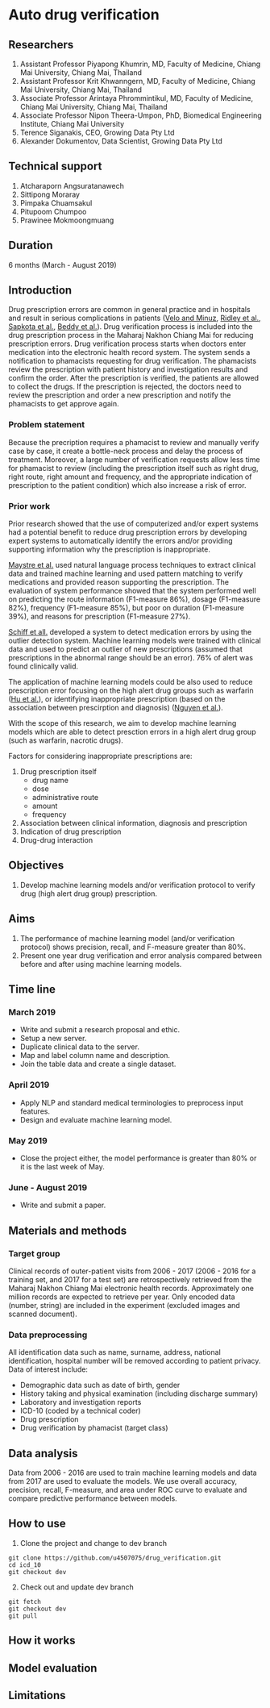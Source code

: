 # Auto drug verification
## Researchers
1. Assistant Professor Piyapong Khumrin, MD, Faculty of Medicine, Chiang Mai University, Chiang Mai, Thailand
2. Assistant Professor Krit Khwanngern, MD, Faculty of Medicine, Chiang Mai University, Chiang Mai, Thailand
3. Associate Professor Arintaya Phrommintikul, MD, Faculty of Medicine, Chiang Mai University, Chiang Mai, Thailand
4. Associate Professor Nipon Theera-Umpon, PhD, Biomedical Engineering Institute, Chiang Mai University
5. Terence Siganakis, CEO, Growing Data Pty Ltd
6. Alexander Dokumentov, Data Scientist, Growing Data Pty Ltd

## Technical support
1. Atcharaporn Angsuratanawech 
2. Sittipong Moraray
3. Pimpaka Chuamsakul
4. Pitupoom Chumpoo
5. Prawinee Mokmoongmuang

## Duration
6 months (March - August 2019)

## Introduction
Drug prescription errors are common in general practice and in hospitals and result in serious complications in patients ([Velo and Minuz](https://bpspubs.onlinelibrary.wiley.com/doi/pdf/10.1111/j.1365-2125.2009.03425.x), [Ridley et al.](https://onlinelibrary.wiley.com/doi/pdf/10.1111/j.1365-2044.2004.03969.x), [Sapkota et al.](https://www.researchgate.net/profile/Sujata_Sapkota/publication/280315716_Drug_prescribing_pattern_and_prescription_error_in_elderly_A_retrospective_study_of_inpatient_record/links/55b2201508aec0e5f4314737.pdf), [Beddy et al.](https://link.springer.com/article/10.1007/s11845-010-0474-6)). Drug verification process is included into the drug prescription process in the Maharaj Nakhon Chiang Mai for reducing prescription errors. Drug verification process starts when doctors enter medication into the electronic health record system. The system sends a notification to phamacists requesting for drug verification. The phamacists review the prescription with patient history and investigation results and confirm the order. After the prescription is verified, the patients are allowed to collect the drugs. If the prescription is rejected, the doctors need to review the prescription and order a new prescription and notify the phamacists to get approve again.
### Problem statement
Because the precription requires a phamacist to review and manually verify case by case, it create a bottle-neck process and delay the process of treatment. Moreover, a large number of verification requests allow less time for phamacist to review (including the prescription itself such as right drug, right route, right amount and frequency, and the appropriate indication of prescription to the patient condition)  which also increase a risk of error.
### Prior work
Prior research showed that the use of computerized and/or expert systems had a potential benefit to reduce drug prescription errors by developing expert systems to automatically identify the errors and/or providing supporting information why the prescription is inappropriate. 

[Maystre et al.](https://academic.oup.com/jamia/article/17/5/559/831789) used natural language process techniques to extract clinical data and trained machine learning and used pattern matching to verify medications and provided reason supporting the prescription. The evaluation of system performance showed that the system performed well on predicting the route information (F1-measure 86%), dosage (F1-measure 82%), frequency (F1-measure 85%), but poor on duration (F1-measure 39%), and reasons for prescription (F1-measure 27%).

[Schiff et all.](https://academic.oup.com/jamia/article/24/2/281/2924796) developed a system to detect medication errors by using the outlier detection system. Machine learning models were trained with clinical data and used to predict an outlier of new prescriptions (assumed that prescriptions in the abnormal range should be an error). 76% of alert was found clinically valid.

The application of machine learning models could be also used to reduce prescription error focusing on the high alert drug groups such as warfarin ([Hu et al.](https://www.sciencedirect.com/science/article/pii/S0933365712000474)), or identifying inappropriate prescription (based on the association between prescirption and diagnosis) ([Nguyen et al.](https://journals.plos.org/plosone/article?id=10.1371/journal.pone.0082401)).

With the scope of this research, we aim to develop machine learning models which are able to detect presction errors in a high alert drug group (such as warfarin, nacrotic drugs).

Factors for considering inappropriate prescriptions are:
1. Drug prescription itself
   * drug name
   * dose
   * administrative route
   * amount
   * frequency
2. Association between clinical information, diagnosis and prescription
3. Indication of drug prescription
4. Drug-drug interaction

## Objectives
1. Develop machine learning models and/or verification protocol to verify drug (high alert drug group) prescription.

## Aims
1. The performance of machine learning model (and/or verification protocol) shows precision, recall, and F-measure greater than 80%.
2. Present one year drug verification and error analysis compared between before and after using machine learning models.

## Time line
### March 2019
  * Write and submit a research proposal and ethic.
  * Setup a new server.
  * Duplicate clinical data to the server.
  * Map and label column name and description.
  * Join the table data and create a single dataset.
### April 2019
  * Apply NLP and standard medical terminologies to preprocess input features.
  * Design and evaluate machine learning model.
### May 2019
  * Close the project either, the model performance is greater than 80% or it is the last week of May.
### June - August 2019
  * Write and submit a paper.
  
## Materials and methods
### Target group
Clinical records of outer-patient visits from 2006 - 2017 (2006 - 2016 for a training set, and 2017 for a test set) are retrospectively retrieved from the Maharaj Nakhon Chiang Mai electronic health records. Approximately one million records are expected to retrieve per year. Only encoded data (number, string) are included in the experiment (excluded images and scanned document).

### Data preprocessing
All identification data such as name, surname, address, national identification, hospital number will be removed according to patient privacy. Data of interest include:
  * Demographic data such as date of birth, gender
  * History taking and physical examination (including discharge summary)
  * Laboratory and investigation reports
  * ICD-10 (coded by a technical coder)
  * Drug prescription
  * Drug verification by phamacist (target class)
  
## Data analysis
Data from 2006 - 2016 are used to train machine learning models and data from 2017 are used to evaluate the models. We use overall accuracy, precision, recall, F-measure, and area under ROC curve to evaluate and compare predictive performance between models.

## How to use
1. Clone the project and change to dev branch
```
git clone https://github.com/u4507075/drug_verification.git
cd icd_10
git checkout dev
```
2. Check out and update dev branch
```
git fetch
git checkout dev
git pull
```
## How it works
## Model evaluation
## Limitations

